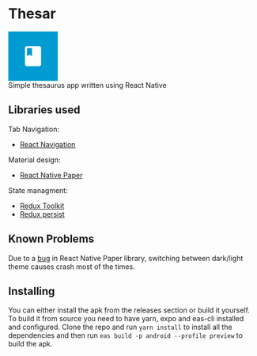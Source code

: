 # Thesar

<img src="./assets/icon.png" width="100" style="display: block"/>
Simple thesaurus app written using React Native

## Libraries used

Tab Navigation:

- [React Navigation](https://github.com/react-navigation/react-navigation)

Material design:

- [React Native Paper](https://github.com/callstack/react-native-paper)

State managment:

- [Redux Toolkit](https://github.com/reduxjs/redux-toolkit)
- [Redux persist](https://github.com/rt2zz/redux-persist)

## Known Problems

Due to a [bug](https://github.com/callstack/react-native-paper/issues/3009) in React Native Paper library, switching between dark/light theme causes crash most of the times.

## Installing

You can either install the apk from the releases section or build it yourself.
To build it from source you need to have yarn, expo and eas-cli installed and configured. Clone the repo and run `yarn install` to install all the dependencies and then run `eas build -p android --profile preview` to build the apk.
